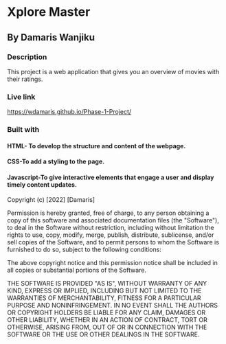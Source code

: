 # Xplore Master
## By Damaris Wanjiku
### Description
This project is a web application that gives you an overview of movies with their ratings.
### Live link 
 https://wdamaris.github.io/Phase-1-Project/
### Built with
#### HTML- To develop the structure and content of the webpage.
#### CSS-To add a styling to the page.
#### Javascript-To give interactive elements that engage a user and display timely content updates.

Copyright (c) [2022] [Damaris]

Permission is hereby granted, free of charge, to any person obtaining a copy
of this software and associated documentation files (the "Software"), to deal
in the Software without restriction, including without limitation the rights
to use, copy, modify, merge, publish, distribute, sublicense, and/or sell
copies of the Software, and to permit persons to whom the Software is
furnished to do so, subject to the following conditions:

The above copyright notice and this permission notice shall be included in all
copies or substantial portions of the Software.

THE SOFTWARE IS PROVIDED "AS IS", WITHOUT WARRANTY OF ANY KIND, EXPRESS OR
IMPLIED, INCLUDING BUT NOT LIMITED TO THE WARRANTIES OF MERCHANTABILITY,
FITNESS FOR A PARTICULAR PURPOSE AND NONINFRINGEMENT. IN NO EVENT SHALL THE
AUTHORS OR COPYRIGHT HOLDERS BE LIABLE FOR ANY CLAIM, DAMAGES OR OTHER
LIABILITY, WHETHER IN AN ACTION OF CONTRACT, TORT OR OTHERWISE, ARISING FROM,
OUT OF OR IN CONNECTION WITH THE SOFTWARE OR THE USE OR OTHER DEALINGS IN THE
SOFTWARE.
